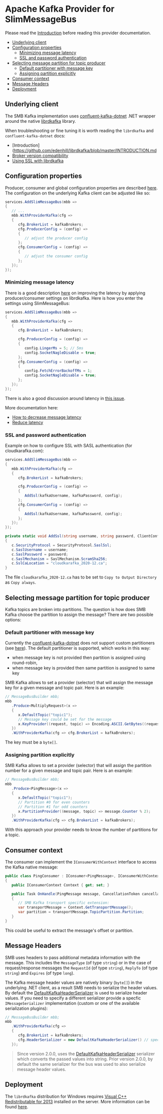 # Apache Kafka Provider for SlimMessageBus <!-- omit in toc -->

Please read the [Introduction](intro.md) before reading this provider documentation.

- [Underlying client](#underlying-client)
- [Configuration properties](#configuration-properties)
  - [Minimizing message latency](#minimizing-message-latency)
  - [SSL and password authentication](#ssl-and-password-authentication)
- [Selecting message partition for topic producer](#selecting-message-partition-for-topic-producer)
  - [Default partitioner with message key](#default-partitioner-with-message-key)
  - [Assigning partition explicitly](#assigning-partition-explicitly)
- [Consumer context](#consumer-context)
- [Message Headers](#message-headers)
- [Deployment](#deployment)

## Underlying client

The SMB Kafka implementation uses [confluent-kafka-dotnet](https://github.com/confluentinc/confluent-kafka-dotnet) .NET wrapper around the native [librdkafka](https://github.com/edenhill/librdkafka) library.

When troubleshooting or fine tuning it is worth reading the `librdkafka` and `confluent-kafka-dotnet` docs:

- [Introduction](https://github.com/edenhill/librdkafka/blob/master/INTRODUCTION.md
- [Broker version compatibility](https://github.com/edenhill/librdkafka/wiki/Broker-version-compatibility)
- [Using SSL with librdkafka](https://github.com/edenhill/librdkafka/wiki/Using-SSL-with-librdkafka)

## Configuration properties

Producer, consumer and global configuration properties are described [here](https://github.com/edenhill/librdkafka/blob/master/CONFIGURATION.md).
The configuration on the underlying Kafka client can be adjusted like so:

```cs
services.AddSlimMessageBus(mbb =>
{
   // ...
   mbb.WithProviderKafka(cfg =>
   {
      cfg.BrokerList = kafkaBrokers;
      cfg.ProducerConfig = (config) =>
      {
         // adjust the producer config
      };
      cfg.ConsumerConfig = (config) =>
      {
         // adjust the consumer config
      };
   });
});
```

### Minimizing message latency

There is a good description [here](https://github.com/edenhill/librdkafka/wiki/How-to-decrease-message-latency) on improving the latency by applying producer/consumer settings on librdkafka. Here is how you enter the settings using SlimMessageBus:

```cs
services.AddSlimMessageBus(mbb =>
{
   mbb.WithProviderKafka(cfg =>
   {
      cfg.BrokerList = kafkaBrokers;

      cfg.ProducerConfig = (config) =>
      {
         config.LingerMs = 5; // 5ms
         config.SocketNagleDisable = true;
      };
      cfg.ConsumerConfig = (config) =>
      {
         config.FetchErrorBackoffMs = 1;
         config.SocketNagleDisable = true;
      };
   });
});
```

There is also a good discussion around latency in [this issue](https://github.com/confluentinc/confluent-kafka-dotnet/issues/89).

More documentation here:

- [How to decrease message latency](https://github.com/edenhill/librdkafka/wiki/How-to-decrease-message-latency)
- [Reduce latency](https://github.com/confluentinc/confluent-kafka-dotnet/wiki/Producing-messages#reduce-latency)

### SSL and password authentication

Example on how to configure SSL with SASL authentication (for cloudkarafka.com):

```cs
services.AddSlimMessageBus(mbb =>
{
   mbb.WithProviderKafka(cfg =>
   {
      cfg.BrokerList = kafkaBrokers;

      cfg.ProducerConfig = (config) =>
      {
         AddSsl(kafkaUsername, kafkaPassword, config);
      };
      cfg.ConsumerConfig = (config) =>
      {
         AddSsl(kafkaUsername, kafkaPassword, config);
      };
   });
});
```

```cs
private static void AddSsl(string username, string password, ClientConfig c)
{
   c.SecurityProtocol = SecurityProtocol.SaslSsl;
   c.SaslUsername = username;
   c.SaslPassword = password;
   c.SaslMechanism = SaslMechanism.ScramSha256;
   c.SslCaLocation = "cloudkarafka_2020-12.ca";
}
```

The file `cloudkarafka_2020-12.ca` has to be set to `Copy to Output Directory` as `Copy always`.

## Selecting message partition for topic producer

Kafka topics are broken into partitions. The question is how does SMB Kafka choose the partition to assign the message?
There are two possible options:

### Default partitioner with message key

Currently the [confluent-kafka-dotnet](https://github.com/confluentinc/confluent-kafka-dotnet) does not support custom partitioners (see [here](https://github.com/confluentinc/confluent-kafka-dotnet/issues/343)).
The default partitioner is supported, which works in this way:

- when message key is not provided then partition is assigned using round-robin,
- when message key is provided then same partition is assigned to same key

SMB Kafka allows to set a provider (selector) that will assign the message key for a given message and topic pair. Here is an example:

```cs
// MessageBusBuilder mbb;
mbb
   .Produce<MultiplyRequest>(x =>
   {
      x.DefaultTopic("topic1");
      // Message key could be set for the message
      x.KeyProvider((request, topic) => Encoding.ASCII.GetBytes((request.Left + request.Right).ToString()));
   })
   .WithProviderKafka(cfg => cfg.BrokerList = kafkaBrokers);
```

The key must be a `byte[]`.

### Assigning partition explicitly

SMB Kafka allows to set a provider (selector) that will assign the partition number for a given message and topic pair. Here is an example:

```cs
// MessageBusBuilder mbb;
mbb
   .Produce<PingMessage>(x =>
   {
      x.DefaultTopic("topic1");
      // Partition #0 for even counters
      // Partition #1 for odd counters
      x.PartitionProvider((message, topic) => message.Counter % 2);
   })
   .WithProviderKafka(cfg => cfg.BrokerList = kafkaBrokers);
```

With this approach your provider needs to know the number of partitions for a topic.

## Consumer context

The consumer can implement the `IConsumerWithContext` interface to access the Kafka native message:

```cs
public class PingConsumer : IConsumer<PingMessage>, IConsumerWithContext
{
   public IConsumerContext Context { get; set; }

   public Task OnHandle(PingMessage message, CancellationToken cancellationToken)
   {
      // SMB Kafka transport specific extension:
      var transportMessage = Context.GetTransportMessage();
      var partition = transportMessage.TopicPartition.Partition;
   }
}
```

This could be useful to extract the message's offset or partition.

## Message Headers

SMB uses headers to pass additional metadata information with the message. This includes the `MessageType` (of type `string`) or in the case of request/response messages the `RequestId` (of type `string`), `ReplyTo` (of type `string`) and `Expires` (of type `long`).

The Kafka message header values are natively binary (`byte[]`) in the underlying .NET client, as a result SMB needs to serialize the header values.
By default the [DefaultKafkaHeaderSerializer](../src/SlimMessageBus.Host.Kafka/DefaultKafkaHeaderSerializer.cs) is used to serialize header values.
If you need to specify a different serializer provide a specfic `IMessageSerializer` implementation (custom or one of the available serialization plugins):

```cs
// MessageBusBuilder mbb;
mbb
   .WithProviderKafka(cfg =>
   {
      cfg.BrokerList = kafkaBrokers;
      cfg.HeaderSerializer = new DefaultKafkaHeaderSerializer() // specify a different header values serializer
   });
```

> Since version 2.0.0, uses the [DefaultKafkaHeaderSerializer](../src/SlimMessageBus.Host.Kafka/DefaultKafkaHeaderSerializer.cs) serializer which converts the passed values into string. Prior version 2.0.0, by default the same serializer for the bus was used to also serialize message header values.

## Deployment

The `librdkafka` distribution for Windows requires [Visual C++ Redistributable for 2013](https://www.microsoft.com/en-US/download/details.aspx?id=40784) installed on the server. More information can be found [here](https://www.microsoft.com/en-US/download/details.aspx?id=40784).
